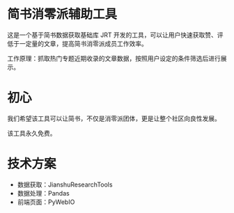 # 简书消零派辅助工具

这是一个基于简书数据获取基础库 JRT 开发的工具，可以让用户快速获取赞、评低于一定量的文章，提高简书消零派成员工作效率。

工作原理：抓取热门专题近期收录的文章数据，按照用户设定的条件筛选后进行展示。

# 初心

我们希望该工具可以让简书，不仅是消零派团体，更是让整个社区向良性发展。

该工具永久免费。

# 技术方案

- 数据获取：JianshuResearchTools
- 数据处理：Pandas
- 前端页面：PyWebIO
